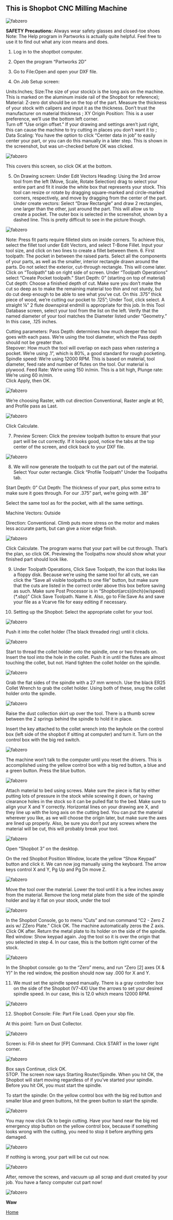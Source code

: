 ## This is Shopbot CNC Milling Machine

![fabzero](img/shopbot.jpg)

**SAFETY Precautions:** 
Always wear safety glasses and closed-toe shoes
Note:  The Help program in Partworks is actually quite helpful.  Feel free to use it to find out what any icon means and does.
1.  Log in to the shoptbot computer. 

2.  Open the program “Partworks 2D”

3.  Go to File:Open and open your DXF file.

4.  On Job Setup screen:

Units:Inches; 
Size:The size of your stock(x is the long axis on the machine.  This is marked on the aluminum inside rail of the Shopbot for reference); 
Material: Z-zero dot should be on the top of the part.  Measure the thickness of your stock with calipers and input it as the thickness.  Don’t trust the manufacturer on material thickness ; 
XY Origin Position: This is a user preference, we’ll use the bottom left corner.  
Turn off “Use origin offset.”  If your drawing and settings aren’t just right, this can cause the machine to try cutting in places you don’t want it to ; 
Data Scaling: You have the option to click “Center data in job” to easily center your part, or you can do this manually in a later step. This is shown in the screenshot, but was un-checked before OK was clicked. 

![fabzero](img/jobscreen.jpg)

This covers this screen, so click OK at the bottom.

5.  On Drawing screen:  Under Edit Vectors Heading: Using the 3rd arrow tool from the left (Move, Scale, Rotate Selection) drag to select your entire part and fit it inside the white box that represents your stock.  This tool can resize or rotate by dragging square-marked and circle-marked corners, respectively, and move by dragging from the center of the part.
Under create vectors: Select “Draw Rectangle” and draw 2 rectangles, one larger than the other, just around the part.  This will allow us to create a pocket.  The outer box is selected in the screenshot, shown by a dashed line.  This is pretty difficult to see in the picture though.

![fabzero](img/outerbox.jpg)

Note: Press fit parts require filleted slots on inside corners.  To achieve this, select the fillet tool under Edit Vectors, and select T-Bone Fillet.  Input your tool size, and click on two lines to create a fillet between them.
6.  First toolpath: The pocket in between the raised parts.  Select all the components of your parts, as well as the smaller, interior rectangle drawn around the parts. Do not select the exterior, cut-through rectangle.  This will come later.
Click on “Toolpath” tab on right side of screen.  Under “Toolpath Operations” select “Create Pocket toolpath.”
Start Depth: 0” (starting on top of material)
Cut depth: Choose a finished depth of cut.  Make sure you don’t make the cut so deep as to make the remaining material too thin and not sturdy, but do cut deep enough to be able to see what you’ve cut.  On this .375” thick piece of wood, we’re cutting our pocket to .125”;
Under Tool, click select.  A straight ⅛” 2 flute downspiral endmill is appropriate for this job.  In this Tool Database screen, select your tool from the list on the left.  Verify that the named diameter of your tool matches the Diameter listed under “Geometry.”  In this case, .125 inches.
        
Cutting parameters: 
Pass Depth: determines how much deeper the tool goes with each pass.  We’re using the tool diameter, which the Pass depth should not be greater than.                
Stepover: How much the tool will overlap on each pass when rastering a pocket.  We’re using .1”, which is 80%, a good standard for rough pocketing.
Spindle speed: We’re using 12000 RPM.  This is based on material, tool diameter, feed rate and number of flutes on the tool. Our material is plywood.
Feed Rate: We’re using 150 in/min.  This is a bit high, 
Plunge rate: We’re using 60 in/min.  
Click Apply, then OK.

![fabzero](img/cuttingpram.jpg)

We’re choosing Raster, with cut direction Conventional, Raster angle at 90, and Profile pass as Last.

![fabzero](img/raster.jpg)

Click Calculate.

7.  Preview Screen:  Click the preview toolpath button to ensure that your part will be cut correctly.  If it looks good, notice the tabs at the top center of the screen, and click back to your DXF file.

![fabzero](img/calculated.jpg)

8.  We will now generate the toolpath to cut the part out of the material.  Select Your outer rectangle.  Click “Profile Toolpath” Under the Toolpaths tab.

Start Depth: 0”
Cut Depth: The thickness of your part, plus some extra to make sure it goes through.  For         our .375” part, we’re going with .38”

Select the same tool as for the pocket, with all the same settings.

Machine Vectors: Outside

Direction: Conventional.  Climb puts more stress on the motor and makes less accurate             parts, but can give a nicer edge finish.

![fabzero](img/edge.jpg)

Click Calculate.  The program warns that your part will be cut through.  That’s the plan, so click OK.
Previewing the Toolpaths now should show what your finished part should look like.

9.  Under Toolpath Operations, Click Save Toolpath, the icon that looks like a floppy disk.  Because we’re using the same tool for all cuts, we can click the “Save all visible toolpaths to one file” button, but make sure that the cuts are listed in the correct order above this box before saving as such.  Make sure Post Processor is in “Shopbot(arcs)(inch)(w/speed)(*.sbp)”  Click Save Toolpath.  Name it.  Also, go to File:Save As and save your file as a Vcarve file for easy editing if necessary.

10.  Setting up the Shopbot: Select the appropriate collet for your tool.

![fabzero](img/collet.jpg)

Push it into the collet holder (The black threaded ring) until it clicks.

![fabzero](img/colletholder.jpg)

Start to thread the collet holder onto the spindle, one or two threads on.  Insert the tool into the hole in the collet.  Push it in until the flutes are almost touching the collet, but not.  Hand tighten the collet holder on the spindle.

![fabzero](img/spindle.jpg)

Grab the flat sides of the spindle with a 27 mm wrench.  Use the black ER25 Collet Wrench to grab the collet holder.  Using both of these, snug the collet holder onto the spindle.

![fabzero](img/wrench.jpg)

Raise the dust collection skirt up over the tool.  There is a thumb screw between the 2 springs behind the spindle to hold it in place.

Insert the key attached to the collet wrench into the keyhole on the control box (left side of the shopbot if sitting at computer) and turn it.  Turn on the control box with the big red switch.

![fabzero](img/control.jpg)

The machine won’t talk to the computer until you reset the drivers.  This is accomplished using the yellow control box with a big red button, a blue and a green button.  Press the blue button.

![fabzero](img/emergencycontrol.jpg)

Attach material to bed using screws.  Make sure the piece is flat by either putting lots of pressure in the stock while screwing it down, or having clearance holes in the stock so it can be pulled flat to the bed.  Make sure to align your X and Y correctly.  Horizontal lines on your drawing are X, and they line up with the long axis on the cutting bed.  You can put the material wherever you like, as we will choose the origin later, but make sure the axes are lined up properly.  Also, be sure you don’t put any screws where the material will be cut, this will probably break your tool.

![fabzero](img/cutwood.jpg)

Open “Shopbot 3” on the desktop.
        
On the red Shopbot Position Window, locate the yellow “Show Keypad” button and click it.  We can now jog manually using the keyboard.  The arrow keys control X and Y, Pg Up and Pg Dn move Z.

![fabzero](img/spcpanel.jpg)

Move the tool over the material.  Lower the tool until it is a few inches away from the material. Remove the long metal plate from the side of the spindle holder and lay it flat on your stock, under the tool

![fabzero](img/tool.jpg)

In the Shopbot Console, go to menu “Cuts” and run command “C2 - Zero Z axis w/ ZZero Plate.”  Click OK.  The machine automatically zeros the Z axis. Click OK after.  Return the metal plate to its holder on the side of the spindle.
Red window: Show keypad again.  Jog the tool so it is over the origin that you selected in step 4.  In our case, this is the bottom right corner of the stock.

![fabzero](img/cutting.jpg)

In the Shopbot console: go to the “Zero” menu, and run “Zero [2] axes (X & Y)”
In the red window, the position should now say .000 for X and Y.

11.  We must set the spindle speed manually.  There is a gray controller box on the side of the Shopbot (V7-4X)  Use the arrows to set your desired spindle speed.  In our case, this is 12.0 which means 12000 RPM.

![fabzero](img/controlp.jpg)

12.  Shopbot Console: File: Part File Load.  Open your sbp file. 

At this point:  Turn on Dust Collector.

![fabzero](img/dustcoll.jpg)

Screen is: Fill-In sheet for [FP] Command.  Click START in the lower right corner. 

![fabzero](img/fillin.jpg)

Box says Continue, click OK.   
STOP.
The screen now says Starting Router/Spindle. 
When you hit OK, the Shopbot will start moving regardless of if you’ve started your spindle.  Before you hit OK, you must start the spindle.

To start the spindle: On the yellow control box with the big red button and smaller blue and green buttons, hit the green button to start the spindle.

![fabzero](img/mancon.jpg)

You may now click Ok to begin cutting.  Have your hand near the big red emergency stop button on the yellow control box, because if something looks wrong with the cutting, you need to stop it before anything gets damaged.

![fabzero](img/dam.jpg)

If nothing is wrong, your part will be cut out now.

![fabzero](img/cutout.jpg)

After, remove the screws, and vacuum up all scrap and dust created by your job.  You have a fancy computer cut part now!

![fabzero](img/finalcu.jpg)

**Waw**

[Home](https://github.com/deepak2145/fabzero)
